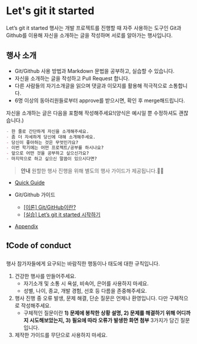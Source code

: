 # Let's git it started

Let’s git it started 행사는 개발 프로젝트를 진행할 때 자주 사용하는 도구인 Git과 Github를 이용해 자신을 소개하는 글을 작성하며 서로를 알아가는 행사입니다.



## 행사 소개

- Git/Github 사용 방법과 Markdown 문법을 공부하고, 실습할 수 있습니다.
- 자신을 소개하는 글을 작성하고 Pull Request 합니다.
- 다른 사람들의 자기소개글을 읽으며 댓글과 이모지를 활용해 적극적으로 소통합니다.
- 6명 이상의 동아리원들로부터 approve를 받으시면, 확인 후 merge해드립니다.

자신을 소개하는 글은 다음을 포함해 작성해주세요!(양식은 예시일 뿐 수정하셔도 괜찮습니다.)

```markdown
- 한 줄로 간단하게 자신을 소개해주세요.
- 좀 더 자세하게 당신에 대해 소개해주세요.
- 당신이 좋아하는 것은 무엇인가요?
- 이번 학기에는 어떤 프로젝트/공부를 하시나요?
- 앞으로 어떤 것을 공부하고 싶으신가요?
- 마지막으로 하고 싶으신 말씀이 있으시다면?
```



> **안내** 원할한 행사 진행을 위해 별도의 행사 가이드가 제공됩니다.💁‍♂️

- [Quick Guide](guide/quick_guide.md)
- Git/Github 가이드
  - [[이론] Git/GitHub이란?](guide/guide.md)
  - [[실습] Let’s git it started 시작하기](guide/exercise.md)

- [Appendix](/appendix)



## ❗️Code of conduct

행사 참가자들에게 요구되는 바람직한 행동이나 태도에 대한 규칙입니다.

1. 건강한 행사를 만들어주세요.
   - 자기소개 및 소통 시 욕설, 비속어, 은어를 사용하지 마세요.
   - 성별, 나이, 종교, 개발 경험, 선호 등 다름을 존중해주세요.
2. 행사 진행 중 오류 발생, 문제 해결, 단순 질문은 언제나 환영입니다. 다만 구체적으로 작성해주세요.
   - 구체적인 질문이란 **1) 문제에 봉착한 상황 설명, 2) 문제를 해결하기 위해 어디까지 시도해보았는지, 3) 필요에 따라 오류가 발생한 화면 첨부** 3가지가 담긴 질문입니다.
3. 제작한 가이드를 무단으로 사용하지 마세요.